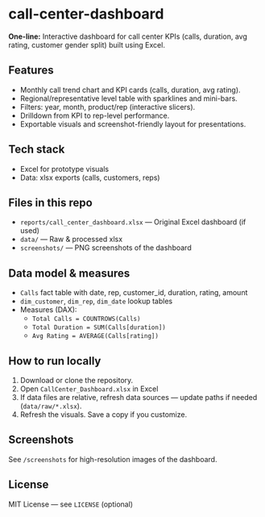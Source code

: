 # call-center-dashboard

**One-line:** Interactive dashboard for call center KPIs (calls, duration, avg rating, customer gender split) built using  Excel.

## Features
- Monthly call trend chart and KPI cards (calls, duration, avg rating).
- Regional/representative level table with sparklines and mini-bars.
- Filters: year, month, product/rep (interactive slicers).
- Drilldown from KPI to rep-level performance.
- Exportable visuals and screenshot-friendly layout for presentations.

## Tech stack
- Excel for prototype visuals
- Data: xlsx exports (calls, customers, reps)

## Files in this repo
- `reports/call_center_dashboard.xlsx` — Original Excel dashboard (if used)
- `data/` — Raw & processed xlsx
- `screenshots/` — PNG screenshots of the dashboard

## Data model & measures
- `Calls` fact table with date, rep, customer_id, duration, rating, amount
- `dim_customer`, `dim_rep`, `dim_date` lookup tables
- Measures (DAX):
  - `Total Calls = COUNTROWS(Calls)`
  - `Total Duration = SUM(Calls[duration])`
  - `Avg Rating = AVERAGE(Calls[rating])`
## How to run locally
1. Download or clone the repository.
2. Open `CallCenter_Dashboard.xlsx` in Excel
3. If data files are relative, refresh data sources — update paths if needed (`data/raw/*.xlsx`).
4. Refresh the visuals. Save a copy if you customize.

## Screenshots
See `/screenshots` for high-resolution images of the dashboard.

## License
MIT License — see `LICENSE` (optional)
